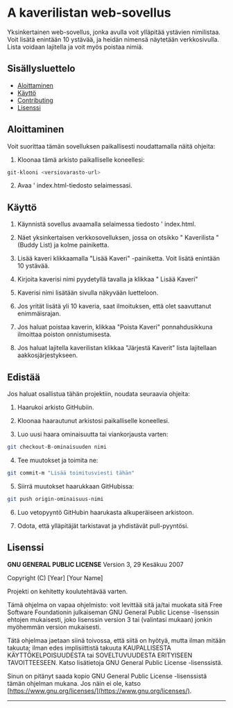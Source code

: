 # A kaverilistan web-sovellus

Yksinkertainen web-sovellus, jonka avulla voit ylläpitää ystävien nimilistaa. Voit lisätä enintään 10 ystävää, ja heidän nimensä näytetään verkkosivulla. Lista voidaan lajitella ja voit myös poistaa nimiä.

## Sisällysluettelo

- [Aloittaminen](#Aloittaminen)
- [Käyttö](#käyttö)
- [Contributing](#contributing)
- [Lisenssi](#Lisenssi)

## Aloittaminen

Voit suorittaa tämän sovelluksen paikallisesti noudattamalla näitä ohjeita:

1. Kloonaa tämä arkisto paikalliselle koneellesi:

```bash
git-klooni <versiovarasto-url>
```

2. Avaa ' index.html-tiedosto selaimessasi.

## Käyttö

1. Käynnistä sovellus avaamalla selaimessa tiedosto ' index.html.

2. Näet yksinkertaisen verkkosovelluksen, jossa on otsikko " Kaverilista " (Buddy List) ja kolme painiketta.

3. Lisää kaveri klikkaamalla "Lisää Kaveri" -painiketta. Voit lisätä enintään 10 ystävää.

4. Kirjoita kaverisi nimi pyydetyllä tavalla ja klikkaa " Lisää Kaveri"

5. Kaverisi nimi lisätään sivulla näkyvään luetteloon.

6. Jos yrität lisätä yli 10 kaveria, saat ilmoituksen, että olet saavuttanut enimmäisrajan.

7. Jos haluat poistaa kaverin, klikkaa "Poista Kaveri" ponnahdusikkuna ilmoittaa poiston onnistumisesta.

8. Jos haluat lajitella kaverilistan klikkaa "Järjestä Kaverit" lista lajitellaan aakkosjärjestykseen.

## Edistää

Jos haluat osallistua tähän projektiin, noudata seuraavia ohjeita:

1. Haarukoi arkisto GitHubiin.

2. Kloonaa haarautunut arkistosi paikalliselle koneellesi.

3. Luo uusi haara ominaisuutta tai viankorjausta varten:

```bash
git checkout-B-ominaisuuden nimi
```

4. Tee muutokset ja toimita ne:

```bash
git commit-m "Lisää toimitusviesti tähän"
```

5. Siirrä muutokset haarukkaan GitHubissa:

```bash
git push origin-ominaisuus-nimi
```

6. Luo vetopyyntö GitHubin haarukasta alkuperäiseen arkistoon.

7. Odota, että ylläpitäjät tarkistavat ja yhdistävät pull-pyyntösi.

## Lisenssi

**GNU GENERAL PUBLIC LICENSE**
Version 3, 29 Kesäkuu 2007

Copyright (C) [Year] [Your Name]

Projekti on kehitetty koulutehtävää varten.

Tämä ohjelma on vapaa ohjelmisto: voit levittää sitä ja/tai muokata sitä Free Software Foundationin julkaiseman GNU General Public License -lisenssin ehtojen mukaisesti, joko lisenssin version 3 tai (valintasi mukaan) jonkin myöhemmän version mukaisesti.

Tätä ohjelmaa jaetaan siinä toivossa, että siitä on hyötyä, mutta ilman mitään takuuta; ilman edes implisiittistä takuuta KAUPALLISESTA KÄYTTÖKELPOISUUDESTA tai SOVELTUVUUDESTA ERITYISEEN TAVOITTEESEEN. Katso lisätietoja GNU General Public License -lisenssistä.

Sinun on pitänyt saada kopio GNU General Public License -lisenssistä tämän ohjelman mukana. Jos näin ei ole, katso [https://www.gnu.org/licenses/](https://www.gnu.org/licenses/).

---
